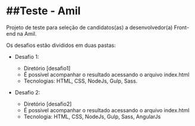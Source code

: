 # ##Teste - Amil
 
 Projeto de teste para seleção de candidatos(as) a desenvolvedor(a) Front-end na Amil.

 Os desafios estão divididos em duas pastas: 
 
 - Desafio 1:
 	- Diretório [desafio1]
 	- É possivel acompanhar o resultado acessando o arquivo index.html
 	- Tecnologias: HTML, CSS, NodeJs, Gulp, Sass.
 	
 - Desafio 2:
 	- Diretório [desafio2]
 	- É possivel acompanhar o resultado acessando o arquivo index.html
 	- Tecnologia: HTML, CSS, NodeJs, Gulp, Sass, AngularJs
 
 